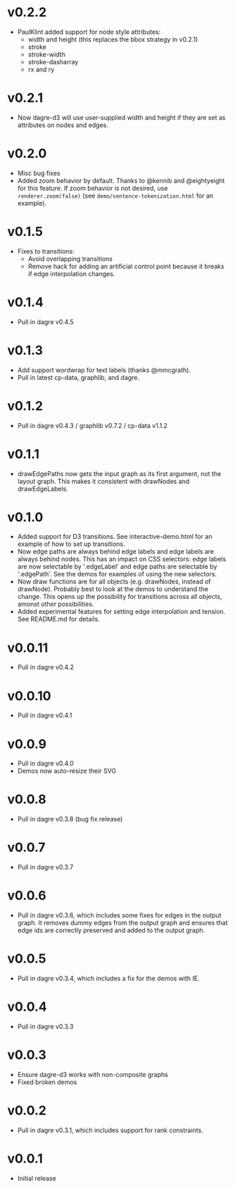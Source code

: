 v0.2.2
======

* PaulKlint added support for node style attributes:
    * width and height (this replaces the bbox strategy in v0.2.1)
    * stroke
    * stroke-width
    * stroke-dasharray
    * rx and ry

v0.2.1
======

* Now dagre-d3 will use user-supplied width and height if they are set as
  attributes on nodes and edges.

v0.2.0
======

* Misc bug fixes
* Added zoom behavior by default. Thanks to @kennib and @eightyeight for this
  feature. If zoom behavior is not desired, use `renderer.zoom(false)` (see
  `demo/sentence-tokenization.html` for an example).

v0.1.5
======

* Fixes to transitions:
    * Avoid overlapping transitions
    * Remove hack for adding an artificial control point because it breaks if
      edge interpolation changes.

v0.1.4
======

* Pull in dagre v0.4.5

v0.1.3
======

* Add support wordwrap for text labels (thanks @mmcgrath).
* Pull in latest cp-data, graphlib, and dagre.

v0.1.2
======

* Pull in dagre v0.4.3 / graphlib v0.7.2 / cp-data v1.1.2

v0.1.1
======

* drawEdgePaths now gets the input graph as its first argument, not the layout
  graph. This makes it consistent with drawNodes and drawEdgeLabels.

v0.1.0
======

* Added support for D3 transitions. See interactive-demo.html for an example of
  how to set up transitions.
* Now edge paths are always behind edge labels and edge labels are always
  behind nodes. This has an impact on CSS selectors: edge labels are now
  selectable by '.edgeLabel' and edge paths are selectable by '.edgePath'.
  See the demos for examples of using the new selectors.
* Now draw functions are for all objects (e.g. drawNodes, instead of drawNode).
  Probably best to look at the demos to understand the change. This opens up
  the possibility for transitions across all objects, amonst other possibilities.
* Added experimental features for setting edge interpolation and tension. See
  README.md for details.

v0.0.11
=======

* Pull in dagre v0.4.2

v0.0.10
=======

* Pull in dagre v0.4.1

v0.0.9
======

* Pull in dagre v0.4.0
* Demos now auto-resize their SVG

v0.0.8
======

* Pull in dagre v0.3.8 (bug fix release)

v0.0.7
======

* Pull in dagre v0.3.7

v0.0.6
======

* Pull in dagre v0.3.6, which includes some fixes for edges in the output
  graph. It removes dummy edges from the output graph and ensures that edge ids
  are correctly preserved and added to the output graph.

v0.0.5
======

* Pull in dagre v0.3.4, which includes a fix for the demos with IE.

v0.0.4
======

* Pull in dagre v0.3.3

v0.0.3
======

* Ensure dagre-d3 works with non-composite graphs
* Fixed broken demos

v0.0.2
======

* Pull in dagre v0.3.1, which includes support for rank constraints.

v0.0.1
======

* Initial release
